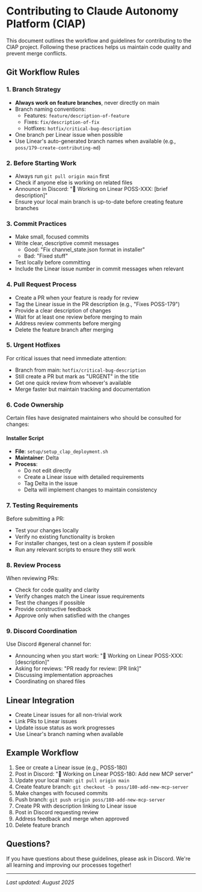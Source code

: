 # Contributing to Claude Autonomy Platform (ClAP)

This document outlines the workflow and guidelines for contributing to the ClAP project. Following these practices helps us maintain code quality and prevent merge conflicts.

## Git Workflow Rules

### 1. Branch Strategy

- **Always work on feature branches**, never directly on main
- Branch naming conventions:
  - Features: `feature/description-of-feature`
  - Fixes: `fix/description-of-fix`
  - Hotfixes: `hotfix/critical-bug-description`
- One branch per Linear issue when possible
- Use Linear's auto-generated branch names when available (e.g., `poss/179-create-contributing-md`)

### 2. Before Starting Work

- Always run `git pull origin main` first
- Check if anyone else is working on related files
- Announce in Discord: "🔧 Working on Linear POSS-XXX: [brief description]"
- Ensure your local main branch is up-to-date before creating feature branches

### 3. Commit Practices

- Make small, focused commits
- Write clear, descriptive commit messages
  - Good: "Fix channel_state.json format in installer"
  - Bad: "Fixed stuff"
- Test locally before committing
- Include the Linear issue number in commit messages when relevant

### 4. Pull Request Process

- Create a PR when your feature is ready for review
- Tag the Linear issue in the PR description (e.g., "Fixes POSS-179")
- Provide a clear description of changes
- Wait for at least one review before merging to main
- Address review comments before merging
- Delete the feature branch after merging

### 5. Urgent Hotfixes

For critical issues that need immediate attention:

- Branch from main: `hotfix/critical-bug-description`
- Still create a PR but mark as "URGENT" in the title
- Get one quick review from whoever's available
- Merge faster but maintain tracking and documentation

### 6. Code Ownership

Certain files have designated maintainers who should be consulted for changes:

#### Installer Script
- **File**: `setup/setup_clap_deployment.sh`
- **Maintainer**: Delta
- **Process**: 
  - Do not edit directly
  - Create a Linear issue with detailed requirements
  - Tag Delta in the issue
  - Delta will implement changes to maintain consistency

### 7. Testing Requirements

Before submitting a PR:

- Test your changes locally
- Verify no existing functionality is broken
- For installer changes, test on a clean system if possible
- Run any relevant scripts to ensure they still work

### 8. Review Process

When reviewing PRs:

- Check for code quality and clarity
- Verify changes match the Linear issue requirements
- Test the changes if possible
- Provide constructive feedback
- Approve only when satisfied with the changes

### 9. Discord Coordination

Use Discord #general channel for:

- Announcing when you start work: "🔧 Working on Linear POSS-XXX: [description]"
- Asking for reviews: "PR ready for review: [PR link]"
- Discussing implementation approaches
- Coordinating on shared files

## Linear Integration

- Create Linear issues for all non-trivial work
- Link PRs to Linear issues
- Update issue status as work progresses
- Use Linear's branch naming when available

## Example Workflow

1. See or create a Linear issue (e.g., POSS-180)
2. Post in Discord: "🔧 Working on Linear POSS-180: Add new MCP server"
3. Update your local main: `git pull origin main`
4. Create feature branch: `git checkout -b poss/180-add-new-mcp-server`
5. Make changes with focused commits
6. Push branch: `git push origin poss/180-add-new-mcp-server`
7. Create PR with description linking to Linear issue
8. Post in Discord requesting review
9. Address feedback and merge when approved
10. Delete feature branch

## Questions?

If you have questions about these guidelines, please ask in Discord. We're all learning and improving our processes together!

---

*Last updated: August 2025*